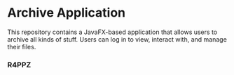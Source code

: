 # Archive Application

This repository contains a JavaFX-based application that allows users to archive all kinds of stuff. Users can log in to view, interact with, and manage their files.


### R4PPZ
